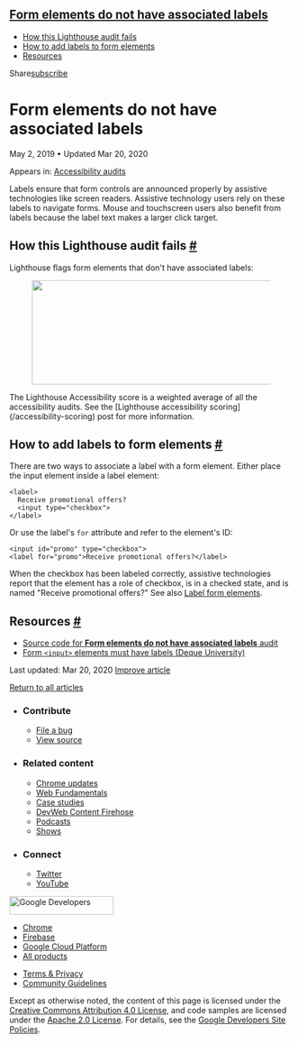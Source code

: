 

## <a href="#form-elements-do-not-have-associated-labels" class="w-toc__header--link">Form elements do not have associated labels</a>

- [How this Lighthouse audit fails](#how-this-lighthouse-audit-fails)
- [How to add labels to form elements](#how-to-add-labels-to-form-elements)
- [Resources](#resources)

Share<a href="/newsletter/" class="gc-analytics-event w-actions__fab w-actions__fab--subscribe"><span>subscribe</span></a>

# Form elements do not have associated labels

May 2, 2019 <span class="w-author__separator">•</span> Updated Mar 20, 2020

<span class="w-post-signpost__title">Appears in:</span> <a href="/lighthouse-accessibility" class="w-post-signpost__link">Accessibility audits</a>

Labels ensure that form controls are announced properly by assistive technologies like screen readers. Assistive technology users rely on these labels to navigate forms. Mouse and touchscreen users also benefit from labels because the label text makes a larger click target.

## How this Lighthouse audit fails <a href="#how-this-lighthouse-audit-fails" class="w-headline-link">#</a>

Lighthouse flags form elements that don't have associated labels:

<figure><img src="https://web-dev.imgix.net/image/tcFciHGuF3MxnTr1y5ue01OGLBn2/FMWt5UyiUUskhKHUcYoN.png?auto=format" class="w-screenshot" sizes="(min-width: 800px) 800px, calc(100vw - 48px)" srcset="https://web-dev.imgix.net/image/tcFciHGuF3MxnTr1y5ue01OGLBn2/FMWt5UyiUUskhKHUcYoN.png?auto=format&amp;w=200 200w, https://web-dev.imgix.net/image/tcFciHGuF3MxnTr1y5ue01OGLBn2/FMWt5UyiUUskhKHUcYoN.png?auto=format&amp;w=228 228w, https://web-dev.imgix.net/image/tcFciHGuF3MxnTr1y5ue01OGLBn2/FMWt5UyiUUskhKHUcYoN.png?auto=format&amp;w=260 260w, https://web-dev.imgix.net/image/tcFciHGuF3MxnTr1y5ue01OGLBn2/FMWt5UyiUUskhKHUcYoN.png?auto=format&amp;w=296 296w, https://web-dev.imgix.net/image/tcFciHGuF3MxnTr1y5ue01OGLBn2/FMWt5UyiUUskhKHUcYoN.png?auto=format&amp;w=338 338w, https://web-dev.imgix.net/image/tcFciHGuF3MxnTr1y5ue01OGLBn2/FMWt5UyiUUskhKHUcYoN.png?auto=format&amp;w=385 385w, https://web-dev.imgix.net/image/tcFciHGuF3MxnTr1y5ue01OGLBn2/FMWt5UyiUUskhKHUcYoN.png?auto=format&amp;w=439 439w, https://web-dev.imgix.net/image/tcFciHGuF3MxnTr1y5ue01OGLBn2/FMWt5UyiUUskhKHUcYoN.png?auto=format&amp;w=500 500w, https://web-dev.imgix.net/image/tcFciHGuF3MxnTr1y5ue01OGLBn2/FMWt5UyiUUskhKHUcYoN.png?auto=format&amp;w=571 571w, https://web-dev.imgix.net/image/tcFciHGuF3MxnTr1y5ue01OGLBn2/FMWt5UyiUUskhKHUcYoN.png?auto=format&amp;w=650 650w, https://web-dev.imgix.net/image/tcFciHGuF3MxnTr1y5ue01OGLBn2/FMWt5UyiUUskhKHUcYoN.png?auto=format&amp;w=741 741w, https://web-dev.imgix.net/image/tcFciHGuF3MxnTr1y5ue01OGLBn2/FMWt5UyiUUskhKHUcYoN.png?auto=format&amp;w=845 845w, https://web-dev.imgix.net/image/tcFciHGuF3MxnTr1y5ue01OGLBn2/FMWt5UyiUUskhKHUcYoN.png?auto=format&amp;w=964 964w, https://web-dev.imgix.net/image/tcFciHGuF3MxnTr1y5ue01OGLBn2/FMWt5UyiUUskhKHUcYoN.png?auto=format&amp;w=1098 1098w, https://web-dev.imgix.net/image/tcFciHGuF3MxnTr1y5ue01OGLBn2/FMWt5UyiUUskhKHUcYoN.png?auto=format&amp;w=1252 1252w, https://web-dev.imgix.net/image/tcFciHGuF3MxnTr1y5ue01OGLBn2/FMWt5UyiUUskhKHUcYoN.png?auto=format&amp;w=1428 1428w, https://web-dev.imgix.net/image/tcFciHGuF3MxnTr1y5ue01OGLBn2/FMWt5UyiUUskhKHUcYoN.png?auto=format&amp;w=1600 1600w" width="800" height="185" /></figure>The Lighthouse Accessibility score is a weighted average of all the accessibility audits. See the [Lighthouse accessibility scoring](/accessibility-scoring) post for more information.

## How to add labels to form elements <a href="#how-to-add-labels-to-form-elements" class="w-headline-link">#</a>

There are two ways to associate a label with a form element. Either place the input element inside a label element:

    <label>
      Receive promotional offers?
      <input type="checkbox">
    </label>

Or use the label's `for` attribute and refer to the element's ID:

    <input id="promo" type="checkbox">
    <label for="promo">Receive promotional offers?</label>

When the checkbox has been labeled correctly, assistive technologies report that the element has a role of checkbox, is in a checked state, and is named "Receive promotional offers?" See also [Label form elements](/labels-and-text-alternatives#label-form-elements).

## Resources <a href="#resources" class="w-headline-link">#</a>

- [Source code for **Form elements do not have associated labels** audit](https://github.com/GoogleChrome/lighthouse/blob/master/lighthouse-core/audits/accessibility/label.js)
- [Form `<input>` elements must have labels (Deque University)](https://dequeuniversity.com/rules/axe/3.3/label)

<span class="w-mr--sm">Last updated: Mar 20, 2020 </span>[Improve article](https://github.com/GoogleChrome/web.dev/blob/master/src/site/content/en/lighthouse-accessibility/label/index.md)

<a href="/lighthouse-accessibility" class="gc-analytics-event w-article-navigation__link w-article-navigation__link--back w-article-navigation__link--single">Return to all articles</a>

- ### Contribute

  - <a href="https://github.com/GoogleChrome/web.dev/issues/new?assignees=&amp;labels=bug&amp;template=bug_report.md&amp;title=" class="w-footer__linkbox-link">File a bug</a>
  - <a href="https://github.com/googlechrome/web.dev" class="w-footer__linkbox-link">View source</a>

- ### Related content

  - <a href="https://blog.chromium.org/" class="w-footer__linkbox-link">Chrome updates</a>
  - <a href="https://developers.google.com/web/" class="w-footer__linkbox-link">Web Fundamentals</a>
  - <a href="https://developers.google.com/web/showcase/" class="w-footer__linkbox-link">Case studies</a>
  - <a href="https://devwebfeed.appspot.com/" class="w-footer__linkbox-link">DevWeb Content Firehose</a>
  - <a href="/podcasts/" class="w-footer__linkbox-link">Podcasts</a>
  - <a href="/shows/" class="w-footer__linkbox-link">Shows</a>

- ### Connect

  - <a href="https://www.twitter.com/ChromiumDev" class="w-footer__linkbox-link">Twitter</a>
  - <a href="https://www.youtube.com/user/ChromeDevelopers" class="w-footer__linkbox-link">YouTube</a>

<a href="https://developers.google.com/" class="w-footer__utility-logo-link"><img src="/images/lockup-color.png" alt="Google Developers" class="w-footer__utility-logo" width="185" height="33" /></a>

- <a href="https://developer.chrome.com/" class="w-footer__utility-link">Chrome</a>
- <a href="https://firebase.google.com/" class="w-footer__utility-link">Firebase</a>
- <a href="https://cloud.google.com/" class="w-footer__utility-link">Google Cloud Platform</a>
- <a href="https://developers.google.com/products" class="w-footer__utility-link">All products</a>

<!-- -->

- <a href="https://policies.google.com/" class="w-footer__utility-link">Terms &amp; Privacy</a>
- <a href="/community-guidelines/" class="w-footer__utility-link">Community Guidelines</a>

Except as otherwise noted, the content of this page is licensed under the [Creative Commons Attribution 4.0 License](https://creativecommons.org/licenses/by/4.0/), and code samples are licensed under the [Apache 2.0 License](https://www.apache.org/licenses/LICENSE-2.0). For details, see the [Google Developers Site Policies](https://developers.google.com/terms/site-policies).

